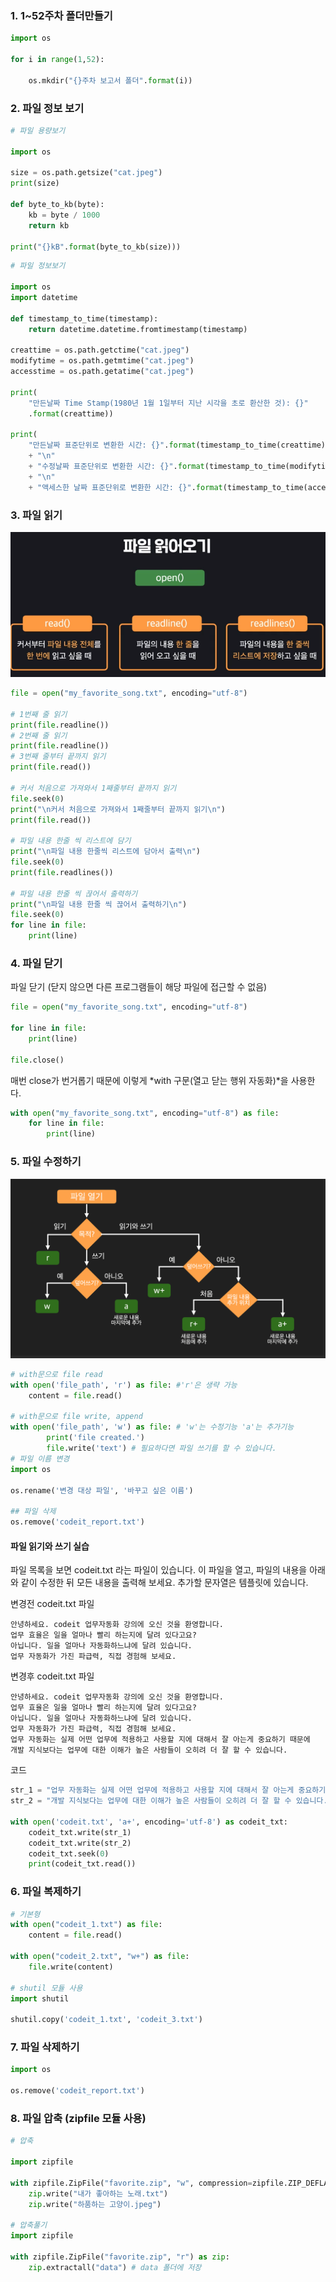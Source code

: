 ### 1. 1~52주차 폴더만들기
```python
import os

for i in range(1,52):

    os.mkdir("{}주차 보고서 폴더".format(i))
```


### 2. 파일 정보 보기

```python
# 파일 용량보기

import os

size = os.path.getsize("cat.jpeg")
print(size)

def byte_to_kb(byte):
    kb = byte / 1000
    return kb

print("{}kB".format(byte_to_kb(size)))
```

```python
# 파일 정보보기

import os
import datetime

def timestamp_to_time(timestamp):
    return datetime.datetime.fromtimestamp(timestamp)

creattime = os.path.getctime("cat.jpeg")
modifytime = os.path.getmtime("cat.jpeg")
accesstime = os.path.getatime("cat.jpeg")

print(
    "만든날짜 Time Stamp(1980년 1월 1일부터 지난 시각을 초로 환산한 것): {}"
    .format(creattime))

print(
    "만든날짜 표준단위로 변환한 시간: {}".format(timestamp_to_time(creattime))
    + "\n"
    + "수정날짜 표준단위로 변환한 시간: {}".format(timestamp_to_time(modifytime))
    + "\n"
    + "액세스한 날짜 표준단위로 변환한 시간: {}".format(timestamp_to_time(accesstime)))

```

### 3. 파일 읽기

![](study_content_resource/image_read.png)

```python
file = open("my_favorite_song.txt", encoding="utf-8")

# 1번째 줄 읽기
print(file.readline())
# 2번째 줄 읽기
print(file.readline())
# 3번째 줄부터 끝까지 읽기
print(file.read())

# 커서 처음으로 가져와서 1째줄부터 끝까지 읽기
file.seek(0)
print("\n커서 처음으로 가져와서 1째줄부터 끝까지 읽기\n")
print(file.read())

# 파일 내용 한줄 씩 리스트에 담기
print("\n파일 내용 한줄씩 리스트에 담아서 출력\n")
file.seek(0)
print(file.readlines())

# 파일 내용 한줄 씩 끊어서 출력하기
print("\n파일 내용 한줄 씩 끊어서 출력하기\n")
file.seek(0)
for line in file:
    print(line)
```

### 4. 파일 닫기

파일 닫기 (닫지 않으면 다른 프로그램들이 해당 파일에 접근할 수 없음)

```python
file = open("my_favorite_song.txt", encoding="utf-8")

for line in file:
    print(line)

file.close()
```

매번 close가 번거롭기 때문에 이렇게 *with 구문(열고 닫는 행위 자동화)*을 사용한다.

```python
with open("my_favorite_song.txt", encoding="utf-8") as file:
    for line in file:
        print(line)
```

### 5. 파일 수정하기

![](study_content_resource\file_open_mode.png)


```python
# with문으로 file read
with open('file_path', 'r') as file: #'r'은 생략 가능
    content = file.read()

# with문으로 file write, append
with open('file_path', 'w') as file: # 'w'는 수정기능 'a'는 추가기능
        print('file created.')
        file.write('text') # 필요하다면 파일 쓰기를 할 수 있습니다.
# 파일 이름 변경
import os

os.rename('변경 대상 파일', '바꾸고 싶은 이름')

## 파일 삭제
os.remove('codeit_report.txt')
```

#### 파일 읽기와 쓰기 실습
파일 목록을 보면 codeit.txt 라는 파일이 있습니다. 이 파일을 열고, 파일의 내용을 아래와 같이 수정한 뒤 모든 내용을 출력해 보세요. 추가할 문자열은 템플릿에 있습니다.

변경전 codeit.txt 파일
```
안녕하세요. codeit 업무자동화 강의에 오신 것을 환영합니다.
업무 효율은 일을 얼마나 빨리 하는지에 달려 있다고요? 
아닙니다. 일을 얼마나 자동화하느냐에 달려 있습니다. 
업무 자동화가 가진 파급력, 직접 경험해 보세요.
```

변경후 codeit.txt 파일
```
안녕하세요. codeit 업무자동화 강의에 오신 것을 환영합니다.
업무 효율은 일을 얼마나 빨리 하는지에 달려 있다고요? 
아닙니다. 일을 얼마나 자동화하느냐에 달려 있습니다. 
업무 자동화가 가진 파급력, 직접 경험해 보세요.
업무 자동화는 실제 어떤 업무에 적용하고 사용할 지에 대해서 잘 아는게 중요하기 때문에
개발 지식보다는 업무에 대한 이해가 높은 사람들이 오히려 더 잘 할 수 있습니다.
```

코드
```python
str_1 = "업무 자동화는 실제 어떤 업무에 적용하고 사용할 지에 대해서 잘 아는게 중요하기 때문에\n"
str_2 = "개발 지식보다는 업무에 대한 이해가 높은 사람들이 오히려 더 잘 할 수 있습니다."

with open('codeit.txt', 'a+', encoding='utf-8') as codeit_txt:
    codeit_txt.write(str_1)
    codeit_txt.write(str_2)
    codeit_txt.seek(0)
    print(codeit_txt.read())
```


### 6. 파일 복제하기

```python
# 기본형
with open("codeit_1.txt") as file:
    content = file.read()

with open("codeit_2.txt", "w+") as file:
    file.write(content)

# shutil 모듈 사용
import shutil

shutil.copy('codeit_1.txt', 'codeit_3.txt')
```

### 7. 파일 삭제하기

```python
import os

os.remove('codeit_report.txt')
```

### 8. 파일 압축 (zipfile 모듈 사용)

```python
# 압축 

import zipfile

with zipfile.ZipFile("favorite.zip", "w", compression=zipfile.ZIP_DEFLATED) as zip: # compression 옵션을 넣어줘야 용량을 줄이면서 압축할 수 있음에 주의
    zip.write("내가 좋아하는 노래.txt")
    zip.write("하품하는 고양이.jpeg")

# 압축풀기
import zipfile

with zipfile.ZipFile("favorite.zip", "r") as zip:
    zip.extractall("data") # data 폴더에 저장
```